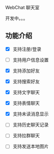 WebChat 聊天室

开发中。。。

## 功能介绍

- [x] 支持注册/登录

- [ ] 支持用户信息设置

- [x] 支持添加好友

- [x] 支持搜索好友

- [x] 支持文字聊天

- [x] 支持表情聊天

- [x] 支持未读消息显示

- [ ] 支持历史聊天记录

- [ ] 支持拉群聊天

- [ ] 支持发送本地图片
